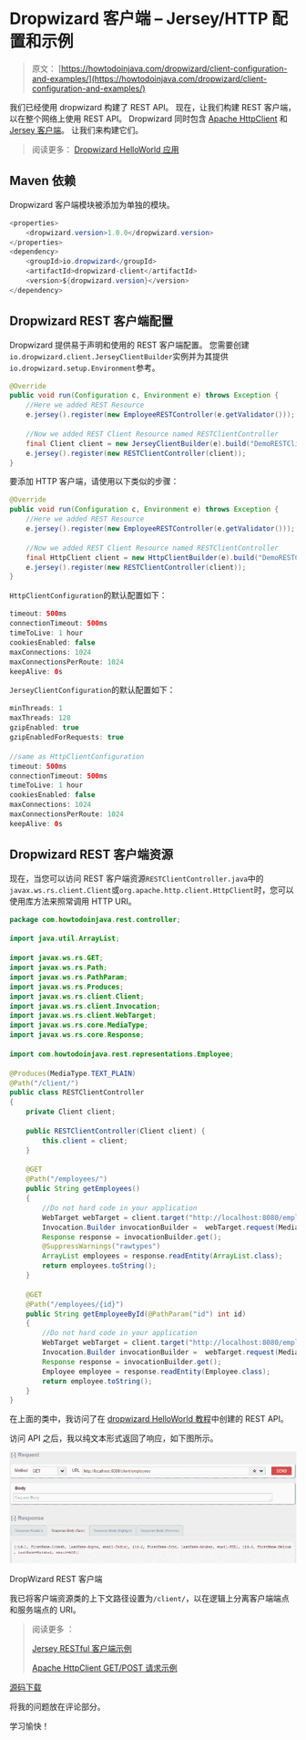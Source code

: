 # Dropwizard 客户端 – Jersey/HTTP 配置和示例

> 原文： [https://howtodoinjava.com/dropwizard/client-configuration-and-examples/](https://howtodoinjava.com/dropwizard/client-configuration-and-examples/)

我们已经使用 dropwizard 构建了 REST API。 现在，让我们构建 REST 客户端，以在整个网络上使用 REST API。 Dropwizard 同时包含 [Apache HttpClient](https://hc.apache.org/httpcomponents-client-ga/quickstart.html) 和 [Jersey 客户端](https://jersey.java.net/nonav/documentation/latest/user-guide.html#client)。 让我们来构建它们。

> 阅读更多： [Dropwizard HelloWorld 应用](//howtodoinjava.com/dropwizard/tutorial-and-hello-world-example/)

## Maven 依赖

Dropwizard 客户端模块被添加为单独的模块。

```java
<properties>
	<dropwizard.version>1.0.0</dropwizard.version>
</properties>
<dependency>
	<groupId>io.dropwizard</groupId>
	<artifactId>dropwizard-client</artifactId>
	<version>${dropwizard.version}</version>
</dependency>

```

## Dropwizard REST 客户端配置

Dropwizard 提供易于声明和使用的 REST 客户端配置。 您需要创建`io.dropwizard.client.JerseyClientBuilder`实例并为其提供`io.dropwizard.setup.Environment`参考。

```java
@Override
public void run(Configuration c, Environment e) throws Exception {
	//Here we added REST Resource
	e.jersey().register(new EmployeeRESTController(e.getValidator()));

	//Now we added REST Client Resource named RESTClientController
	final Client client = new JerseyClientBuilder(e).build("DemoRESTClient");
	e.jersey().register(new RESTClientController(client));
}

```

要添加 HTTP 客户端，请使用以下类似的步骤：

```java
@Override
public void run(Configuration c, Environment e) throws Exception {
	//Here we added REST Resource
	e.jersey().register(new EmployeeRESTController(e.getValidator()));

	//Now we added REST Client Resource named RESTClientController
	final HttpClient client = new HttpClientBuilder(e).build("DemoRESTClient");
	e.jersey().register(new RESTClientController(client));
}

```

`HttpClientConfiguration`的默认配置如下：

```java
timeout: 500ms
connectionTimeout: 500ms
timeToLive: 1 hour
cookiesEnabled: false
maxConnections: 1024
maxConnectionsPerRoute: 1024
keepAlive: 0s
```

`JerseyClientConfiguration`的默认配置如下：

```java
minThreads: 1
maxThreads: 128
gzipEnabled: true
gzipEnabledForRequests: true

//same as HttpClientConfiguration
timeout: 500ms
connectionTimeout: 500ms
timeToLive: 1 hour
cookiesEnabled: false
maxConnections: 1024
maxConnectionsPerRoute: 1024
keepAlive: 0s
```

## Dropwizard REST 客户端资源

现在，当您可以访问 REST 客户端资源`RESTClientController.java`中的`javax.ws.rs.client.Client`或`org.apache.http.client.HttpClient`时，您可以使用库方法来照常调用 HTTP URI。

```java
package com.howtodoinjava.rest.controller;

import java.util.ArrayList;

import javax.ws.rs.GET;
import javax.ws.rs.Path;
import javax.ws.rs.PathParam;
import javax.ws.rs.Produces;
import javax.ws.rs.client.Client;
import javax.ws.rs.client.Invocation;
import javax.ws.rs.client.WebTarget;
import javax.ws.rs.core.MediaType;
import javax.ws.rs.core.Response;

import com.howtodoinjava.rest.representations.Employee;

@Produces(MediaType.TEXT_PLAIN)
@Path("/client/")
public class RESTClientController 
{
	private Client client;

	public RESTClientController(Client client) {
		this.client = client;
	}

	@GET
	@Path("/employees/")
	public String getEmployees()
	{
		//Do not hard code in your application
		WebTarget webTarget = client.target("http://localhost:8080/employees");
		Invocation.Builder invocationBuilder =  webTarget.request(MediaType.APPLICATION_JSON);
		Response response = invocationBuilder.get();
		@SuppressWarnings("rawtypes")
		ArrayList employees = response.readEntity(ArrayList.class);
		return employees.toString();
	}

	@GET
	@Path("/employees/{id}")
	public String getEmployeeById(@PathParam("id") int id)
	{
		//Do not hard code in your application
		WebTarget webTarget = client.target("http://localhost:8080/employees/"+id);
		Invocation.Builder invocationBuilder =  webTarget.request(MediaType.APPLICATION_JSON);
		Response response = invocationBuilder.get();
		Employee employee = response.readEntity(Employee.class);
		return employee.toString();
	}
}

```

在上面的类中，我访问了在 [dropwizard HelloWorld 教程](//howtodoinjava.com/dropwizard/tutorial-and-hello-world-example/)中创建的 REST API。

访问 API 之后，我以纯文本形式返回了响应，如下图所示。

![Drop Wizard REST Client](img/8fb0bbb2776fb992474f7eeb21356bc4.png)

DropWizard REST 客户端



我已将客户端资源类的上下文路径设置为`/client/`，以在逻辑上分离客户端端点和服务端点的 URI。

> 阅读更多 ：
> 
> [Jersey RESTful 客户端示例](//howtodoinjava.com/jersey/jersey-restful-client-examples/)
> 
> [Apache HttpClient GET/POST 请求示例](//howtodoinjava.com/apache-commons/jax-rs-restful-client-using-apache-httpclient/)

[源码下载](//howtodoinjava.com/wp-content/downloads/DropWizardExample.zip)

将我的问题放在评论部分。

学习愉快！